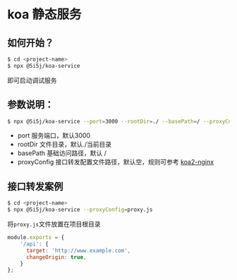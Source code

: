 koa 静态服务
===

如何开始？
---
```bash
$ cd <project-name>
$ npx @5i5j/koa-service
```
即可启动调试服务

参数说明：
----
```bash
$ npx @5i5j/koa-service --port=3000 --rootDir=./ --basePath=/ --proxyConfig=
```

- port 服务端口，默认3000
- rootDir 文件目录，默认./当前目录
- basePath 基础访问路径，默认 /
- proxyConfig 接口转发配置文件路径，默认空，规则可参考 [koa2-nginx](https://www.npmjs.com/package/koa2-nginx#example)

接口转发案例
----
```bash
$ cd <project-name>
$ npx @5i5j/koa-service --proxyConfig=proxy.js
```

将`proxy.js`文件放置在项目根目录
```js
module.exports = {
    '/api': {
      target: 'http://www.example.com', 
      changeOrigin: true,
    }
};
```
